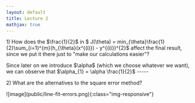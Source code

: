 ```yaml
---
layout: default
title: Lecture 2
mathjax: true
---
```

<p class='message'>
1) How does the $\frac{1}{2}$ in $ J(\theta) = min_{\theta}\frac{1}{2}\sum_{i=1}^{m}(h_{\theta}(x^{(i)}) - y^{(i)})^{2}$ affect the final result, since we put it there just to "make our calculations easier"?
</p>
Since later on we introduce $\alpha$ (which we choose whatever we want), we can observe that $\alpha_{1} = \alpha \frac{1}{2}$
-----

<p class='message'>
2) What are the alternatives to the square error method?
</p>
![image](public/line-fit-errors.png){:class="img-responsive"}